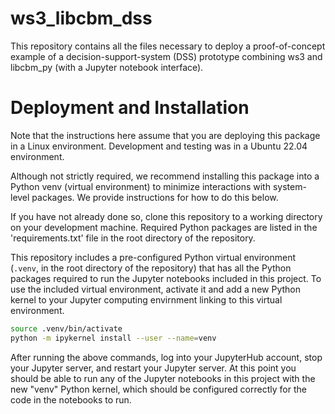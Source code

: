 # ws3_libcbm_dss

This repository contains all the files necessary to deploy a proof-of-concept example of a decision-support-system (DSS) prototype combining ws3 and libcbm_py (with a Jupyter notebook interface).

# Deployment and Installation

Note that the instructions here assume that you are deploying this package in a Linux environment. Development and testing was in a Ubuntu 22.04 environment.

Although not strictly required, we recommend installing this package into a Python venv (virtual environment) to minimize interactions with system-level packages. We provide instructions for how to do this below.

If you have not already done so, clone this repository to a working directory on your development machine. 
Required Python packages are listed in the 'requirements.txt' file in the root directory of the repository.

This repository includes a pre-configured Python virtual environment (`.venv`, in the root directory of the repository) that has all the Python packages required to run the Jupyter notebooks included in this project.
To use the included virtual environment, activate it and add a new Python kernel to your Jupyter computing envirnment linking to this virtual environment.

```bash
source .venv/bin/activate
python -m ipykernel install --user --name=venv
```

After running the above commands, log into your JupyterHub account, stop your Jupyter server, and restart your Jupyter server. 
At this point you should be able to run any of the Jupyter notebooks in this project with the new "venv" Python kernel, which should be configured correctly for the code in the notebooks to run. 


